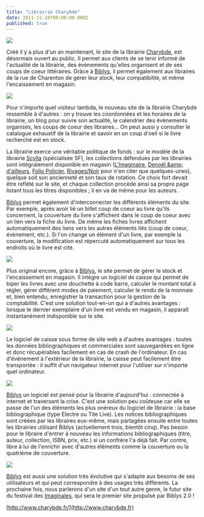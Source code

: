 ```yaml
---
title: "Librairie Charybde"
date: 2011-11-28T00:00:00.000Z
published: true
---
```


![](http://www.biblys.fr/biblys/media/blog/charybde.png)

Créé il y a plus d&#039;un an maintenant, le site de la librairie [Charybde](http://www.charybde.fr/), est désormais ouvert au public. Il permet aux clients de se tenir informé de l&#039;actualité de la librairie, des évènements qu&#039;elles organisent et de ses coups de coeur littéraires. Grâce à [Biblys](http://www.biblys.fr/), il permet également aux libraires de la rue de Charenton de gérer leur stock, leur compatibilité, et même l&#039;encaissement en magasin.

![](http://www.biblys.fr/biblys/media/blog/charybde-1.jpg)

Pour n&#039;importe quel visiteur lambda, le nouveau site de la librairie Charybde ressemble à d&#039;autres : on y trouve les coordonnées et les horaires de la librairie, un blog pour suivre son actualité, le calendrier des évènements organisés, les coups de coeur des libraires... On peut aussi y consulter le catalogue exhaustif de la librairie et savoir en un coup d&#039;oeil si le livre recherché est en stock.

La librairie exerce une véritable politique de fonds : sur le modèle de la librairie [Scylla](http://www.scylla.fr/) (spécialisée SF), les collections défendues par les librairies sont intégralement disponible en magasin ([L&#039;Imaginaire](http://www.charybde.fr/collection/l-imaginaire), [Denoël &amp;amp; d&#039;ailleurs](http://www.charybde.fr/collection/et-d-ailleurs), [Folio Policier](http://www.charybde.fr/collection/folio-policier), [Rivages/Noir](http://www.charybde.fr/collection/rivagesnoir) pour n&#039;en citer que quelques-unes), quelque soit son ancienneté et son taux de rotation. Ce choix fort devait être reflété sur le site, et chaque collection procède ainsi sa propre page listant tous les titres disponibles ; il en va de même pour les auteurs.

[Biblys](http://www.biblys.fr/) permet également d&#039;interconnecter les différents éléments du site. Par exemple, après avoir lié un billet coup de coeur au livre qu&#039;ils concernent, la couverture du livre s&#039;affichent dans le coup de coeur avec un lien vers la fiche du livre. De même les fiches livres affichent automatiquement des liens vers les autres éléments liés (coup de coeur, évènement, etc.). Si l&#039;on change un élément d&#039;un livre, par exemple la couverture, la modification est répercuté automatiquement sur tous les endroits où le livre est cité.

![](http://www.biblys.fr/biblys/media/blog/charybde-2.jpg)

Plus original encore, grâce à [Biblys](http://www.biblys.fr/), le site permet de gérer le stock et l&#039;encaissement en magasin. Il intègre un logiciel de caisse qui permet de biper les livres avec une douchette à code barre, calculer le montant total à régler, gérer différent modes de paiement, calculer le rendu de la monnaie et, bien entendu, enregistrer la transaction pour la gestion de la comptabilité. C&#039;est une solution tout-en-un qui a d&#039;autres avantages : lorsque le dernier exemplaire d&#039;un livre est vendu en magasin, il apparaît instantanément indisponible sur le site.

![](http://www.biblys.fr/biblys/media/blog/charybde-3.jpg)

Le logiciel de caisse sous forme de site web a d&#039;autres avantages : toutes les données bibliographiques et commerciales sont sauvegardées en ligne et donc récupérables facilement en cas de crash de l&#039;ordinateur. En cas d&#039;évènement à l&#039;extérieur de la librairie, la caisse peut facilement être transportée : il suffit d&#039;un navigateur internet pour l&#039;utiliser sur n&#039;importe quel ordinateur.

![](http://www.biblys.fr/biblys/media/blog/charybde-4.jpg)

[Biblys](http://www.biblys.fr/) un logiciel est pensé pour la librairie d&#039;aujourd&#039;hui : connectée à internet et traversant la crise. C&#039;est une solution peu coûteuse car elle se passe de l&#039;un des éléments les plus onéreux du logiciel de librairie : la base bibliographique (type Electre ou Tite Live). Les notices bibliographiques sont créées par les libraires eux-même, mais partagées ensuite entre toutes les librairies utilisant Biblys (actuellement trois, bientôt cinq). Pas besoin pour le libraire d&#039;entrer à nouveau les informations bibliographiques (titre, auteur, collection, ISBN, prix, etc.) si un confrère l&#039;a déjà fait. Par contre, libre à lui de l&#039;enrichir avec d&#039;autres éléments comme la couverture ou la quatrième de couverture.

![](http://www.biblys.fr/biblys/media/blog/charybde-5.jpg)

[Biblys](http://www.biblys.fr/) est aussi une solution très évolutive qui s&#039;adapte aux besoins de ses utilisateurs et qui peut correspondre à des usages très différents. La prochaine fois, nous parlerons d&#039;un site d&#039;un tout autre genre, le futur site du festival des [Imaginales](http://www.imaginales.fr/), qui sera le premier site propulsé par Biblys 2.0 !

[http://www.charybde.fr/](http://www.charybde.fr)
